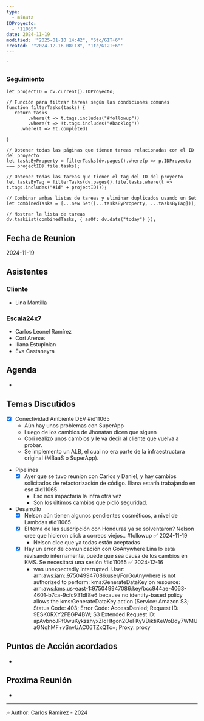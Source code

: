 ```yaml
---
type:
  - minuta
IDProyecto:
  - "11065"
date: 2024-11-19
modified: '"2025-01-10 14:42", "5tc/G1T+6"'
created: '"2024-12-16 08:13", "1tc/G12T+6"'
---
```

`

### Seguimiento

```dataviewjs
let projectID = dv.current().IDProyecto;

// Función para filtrar tareas según las condiciones comunes
function filterTasks(tasks) {
   return tasks
        .where(t => t.tags.includes("#followup"))
        .where(t => !t.tags.includes("#backlog"))
     .where(t => !t.completed)
        
}

// Obtener todas las páginas que tienen tareas relacionadas con el ID del proyecto
let tasksByProperty = filterTasks(dv.pages().where(p => p.IDProyecto === projectID).file.tasks);

// Obtener todas las tareas que tienen el tag del ID del proyecto
let tasksByTag = filterTasks(dv.pages().file.tasks.where(t => t.tags.includes("#id" + projectID)));

// Combinar ambas listas de tareas y eliminar duplicados usando un Set
let combinedTasks = [...new Set([...tasksByProperty, ...tasksByTag])];

// Mostrar la lista de tareas
dv.taskList(combinedTasks, { asOf: dv.date("today") });
 ```
## Fecha de Reunion
2024-11-19

## Asistentes

### Cliente
* Lina Mantilla
### Escala24x7
- Carlos Leonel Ramírez
- Cori Arenas
- Iliana Estupinian
- Eva Castaneyra

## Agenda
* 
## Temas Discutidos
* [x] Conectividad Ambiente DEV  #id11065
	* Aún hay unos problemas con SuperApp
	* Luego de los cambios de Jhonatan dicen que siguen
	* Cori realizó unos cambios y le va decir al cliente que vuelva a probar.
	* Se implemento un ALB, el cual no era parte de la infraestructura original (MBaaS o SuperApp).
* Pipelines
	- [x] Ayer que se tuvo reunion con Carlos y Daniel, y hay cambios solicitados de refactorización de código. Iliana estaría trabajando en eso  #id11065
		* Eso nos impactaría la infra otra vez
		* Son los últimos cambios que pidió seguridad.
* Desarrollo
	* [x] Nelson aún tienen algunos pendientes cosméticos, a nivel de Lambdas  #id11065
	* [x] El tema de las suscripción con Honduras ya se solventaron?  Nelson cree que hicieron click a correos viejos.. #followup ✅ 2024-11-19
		* Nelson dice que ya todas están aceptadas
	* [x] Hay un error de comunicación con GoAnywhere Lina lo esta revisando internamente, puede que sea causa de los cambios en KMS. Se necesitará una sesión #iid11065 ✅ 2024-12-16
		* was unexpectedly interrupted. User: arn:aws:iam::975049947086:user/ForGoAnywhere is not authorized to perform: kms:GenerateDataKey on resource: arn:aws:kms:us-east-1:975049947086:key/bcc944ae-4063-4601-b7ca-9cfc931df8e6 because no identity-based policy allows the kms:GenerateDataKey action (Service: Amazon S3; Status Code: 403; Error Code: AccessDenied; Request ID: 9ESK0RXY2FBGP4BW; S3 Extended Request ID: apAvbncJPf0wuKykzzhyxZIqHtgon2OeFKyVDiktiKeWoBdy7WMUaGNqhMF+vSnvUAC06TZxQTc=; Proxy: proxy

## Puntos de Acción acordados
- 

## Proxima Reunión
*   

---
🎶
Author: Carlos Ramírez - 2024
